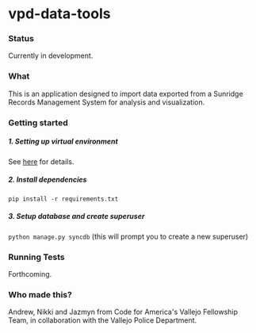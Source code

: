 # vpd-data-tools

### Status
Currently in development.

### What
This is an application designed to import data exported from a Sunridge Records Management System for analysis and visualization.

### Getting started

##### 1. Setting up virtual environment
See [here](https://github.com/codeforamerica/howto/blob/master/Python-Virtualenv.md) for details.

##### 2. Install dependencies
`pip install -r requirements.txt`

##### 3. Setup database and create superuser
`python manage.py syncdb` (this will prompt you to create a new superuser)

### Running Tests
Forthcoming.

### Who made this?
Andrew, Nikki and Jazmyn from Code for America's Vallejo Fellowship Team, in collaboration with the Vallejo Police Department.
